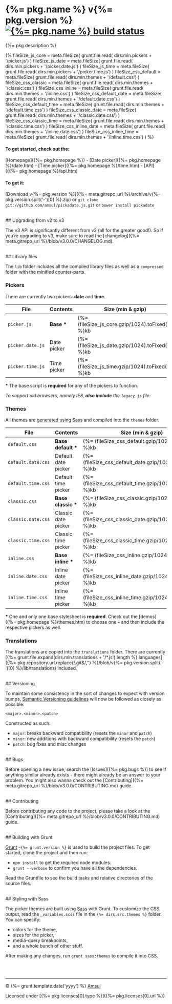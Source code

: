 # {%= pkg.name %} v{%= pkg.version %} [![{%= pkg.name %} build status](https://travis-ci.org/amsul/pickadate.js.png?branch=time-picker)](https://travis-ci.org/amsul/pickadate.js)

{%= pkg.description %}

{%
    fileSize_js_core = meta.fileSize( grunt.file.read( dirs.min.pickers + '/picker.js') )
    fileSize_js_date = meta.fileSize( grunt.file.read( dirs.min.pickers + '/picker.date.js') )
    fileSize_js_time = meta.fileSize( grunt.file.read( dirs.min.pickers + '/picker.time.js') )
    fileSize_css_default = meta.fileSize( grunt.file.read( dirs.min.themes + '/default.css') )
    fileSize_css_classic = meta.fileSize( grunt.file.read( dirs.min.themes + '/classic.css') )
    fileSize_css_inline = meta.fileSize( grunt.file.read( dirs.min.themes + '/inline.css') )
    fileSize_css_default_date = meta.fileSize( grunt.file.read( dirs.min.themes + '/default.date.css') )
    fileSize_css_default_time = meta.fileSize( grunt.file.read( dirs.min.themes + '/default.time.css') )
    fileSize_css_classic_date = meta.fileSize( grunt.file.read( dirs.min.themes + '/classic.date.css') )
    fileSize_css_classic_time = meta.fileSize( grunt.file.read( dirs.min.themes + '/classic.time.css') )
    fileSize_css_inline_date = meta.fileSize( grunt.file.read( dirs.min.themes + '/inline.date.css') )
    fileSize_css_inline_time = meta.fileSize( grunt.file.read( dirs.min.themes + '/inline.time.css') )
%}

#### To get started, check out the:

[Homepage]({%= pkg.homepage %}) - [Date picker]({%= pkg.homepage %}/date.htm) - [Time picker]({%= pkg.homepage %}/time.htm) - [API]({{%= pkg.homepage %}/api.htm)


#### To get it:

[Download v{%= pkg.version %}]({%= meta.gitrepo_url %}/archive/v{%= pkg.version.split('-')[0] %}.zip) or `git clone git://github.com/amsul/pickadate.js.git` or `bower install pickadate`




<br>
## Upgrading from v2 to v3

The v3 API is significantly different from v2 (all for the greater good!). So if you’re upgrading to v3, make sure to read the [changelog]({%= meta.gitrepo_url %}/blob/v3.0.0/CHANGELOG.md).





<br>
## Library files

The `lib` folder includes all the compiled library files as well as a `compressed` folder with the minified counter-parts.

### Pickers

There are currently two pickers: **date** and **time**.

File                    | Contents                 | Size (min & gzip)
----------------------- | ------------------------ | ----------------------
`picker.js`             | __Base *__               | {%= (fileSize_js_core.gzip/1024).toFixed(2) %}kb
`picker.date.js`        | Date picker              | {%= (fileSize_js_date.gzip/1024).toFixed(2) %}kb
`picker.time.js`        | Time picker              | {%= (fileSize_js_time.gzip/1024).toFixed(2) %}kb

__*__ The base script is **required** for any of the pickers to function.

_To support old browsers, namely IE8, **also include** the `legacy.js` file._


### Themes

All themes are [generated using Sass](#sass-styling) and compiled into the `themes` folder.

File                    | Contents                 | Size (min & gzip)
----------------------- | ------------------------ | ----------------------
`default.css`           | __Base default *__       | {%= (fileSize_css_default.gzip/1024).toFixed(2) %}kb
`default.date.css`      | Default date picker      | {%= (fileSize_css_default_date.gzip/1024).toFixed(2) %}kb
`default.time.css`      | Default time picker      | {%= (fileSize_css_default_time.gzip/1024).toFixed(2) %}kb
`classic.css`           | __Base classic *__       | {%= (fileSize_css_classic.gzip/1024).toFixed(2) %}kb
`classic.date.css`      | Classic date picker      | {%= (fileSize_css_classic_date.gzip/1024).toFixed(2) %}kb
`classic.time.css`      | Classic time picker      | {%= (fileSize_css_classic_time.gzip/1024).toFixed(2) %}kb
`inline.css`            | __Base inline *__        | {%= (fileSize_css_inline.gzip/1024).toFixed(2) %}kb
`inline.date.css`       | Inline date picker       | {%= (fileSize_css_inline_date.gzip/1024).toFixed(2) %}kb
`inline.time.css`       | Inline time picker       | {%= (fileSize_css_inline_time.gzip/1024).toFixed(2) %}kb

__*__ One and only one base stylesheet is **required**. Check out the [demos]({%= pkg.homepage %}/themes.htm) to choose one – and then include the respective pickers as well.

### Translations

The translations are copied into the `translations` folder. There are currently [{%= grunt.file.expand(dirs.min.translations + '/*.js').length %} languages]({%= pkg.repository.url.replace(/.git$/,'') %}/blob/v{%= pkg.version.split('-')[0] %}/lib/translations) included.


<br>
## Versioning

To maintain some consistency in the sort of changes to expect with version bumps, [Semantic Versioning guidelines](http://semver.org/) will now be followed as closely as possible:

`<major>.<minor>.<patch>`

Constructed as such:

- `major`: breaks backward compatibility (resets the `minor` and `patch`)
- `minor`: new additions with backward compatibility (resets the `patch`)
- `patch`: bug fixes and misc changes





<br>
## Bugs

Before opening a new issue, search the [Issues]({%= pkg.bugs %}) to see if anything similar already exists - there might already be an answer to your problem. You might also wanna check out the [Contributing]({%= meta.gitrepo_url %}/blob/v3.0.0/CONTRIBUTING.md) guide.





<br>
## Contributing

Before contributing any code to the project, please take a look at the [Contributing]({%= meta.gitrepo_url %}/blob/v3.0.0/CONTRIBUTING.md) guide.




<br>
## Building with Grunt

[Grunt](http://gruntjs.com/) `~{%= grunt.version %}` is used to build the project files. To get started, clone the project and then run:

- `npm install` to get the required node modules.
- `grunt --verbose` to confirm you have all the dependencies.


Read the Gruntfile to see the build tasks and relative directories of the source files.




<br>
<a name="sass-styling"></a>
## Styling with Sass

The picker themes are built using [Sass](http://sass-lang.com/) with Grunt. To customize the CSS output, read the `_variables.scss` file in the `{%= dirs.src.themes %}` folder. You can specify:

- colors for the theme,
- sizes for the picker,
- media-query breakpoints,
- and a whole bunch of other stuff.


After making any changes, run `grunt sass:themes` to compile it into CSS.





<br><br>

---

© {%= grunt.template.date('yyyy') %} [Amsul](http://twitter.com/amsul_)

Licensed under [{%= pkg.licenses[0].type %}]({%= pkg.licenses[0].url %})